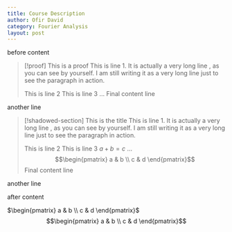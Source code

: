 ```yaml
---
title: Course Description
author: Ofir David
category: Fourier Analysis
layout: post
---
```


before content 

> [!proof] This is a proof
> This is line 1. It is actually a very long line , as you can see by yourself. I am still writing it as a very long line just to see the paragraph in action.
> 
> This is line 2
> This is line 3
> ...
> Final content line

another line

> [!shadowed-section] This is the title
> This is line 1. It is actually a very long line , as you can see by yourself. I am still writing it as a very long line just to see the paragraph in action.
> 
> This is line 2
> This is line 3 $a+b=c$
> ...
> $$\begin{pmatrix}
> a & b \\
> c & d
> \end{pmatrix}$$
> Final content line

another line

after content

$\begin{pmatrix}
a & b \\
c & d
\end{pmatrix}$
$$\begin{pmatrix}
a & b \\
c & d
\end{pmatrix}$$
